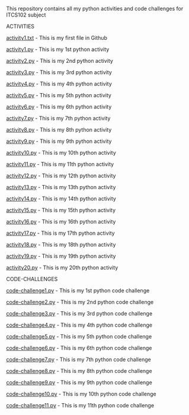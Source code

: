 This repository contains all my python activities and code challenges for ITCS102 subject

ACTIVITIES

[activity1.txt](https://github.com/franzgeraldroque/ITCS102-FUNDAMENTALS-PROGRAMMING-PYTHON-ROQUE/blob/32461c680c17ba6ca07730c642946733a589f40f/activity1.txt) - This is my first file in Github

[activity1.py](https://github.com/franzgeraldroque/ITCS102-FUNDAMENTALS-PROGRAMMING-PYTHON-ROQUE/blob/14c7a01a036e68b8dc1394551010ee2579c5c5cf/activity1.py) - This is my 1st python activity

[activity2.py](https://github.com/franzgeraldroque/ITCS102-FUNDAMENTALS-PROGRAMMING-PYTHON-ROQUE/blob/32461c680c17ba6ca07730c642946733a589f40f/activity2.py) - This is my 2nd python activity

[activity3.py](https://github.com/franzgeraldroque/ITCS102-FUNDAMENTALS-PROGRAMMING-PYTHON-ROQUE/blob/32461c680c17ba6ca07730c642946733a589f40f/activity3.py) - This is my 3rd python activity

[activity4.py](https://github.com/franzgeraldroque/ITCS102-FUNDAMENTALS-PROGRAMMING-PYTHON-ROQUE/blob/32461c680c17ba6ca07730c642946733a589f40f/activity4.py) - This is my 4th python activity

[activity5.py](https://github.com/franzgeraldroque/ITCS102-FUNDAMENTALS-PROGRAMMING-PYTHON-ROQUE/blob/32461c680c17ba6ca07730c642946733a589f40f/activity5.py) - This is my 5th python activity

[activity6.py](https://github.com/franzgeraldroque/ITCS102-FUNDAMENTALS-PROGRAMMING-PYTHON-ROQUE/blob/32461c680c17ba6ca07730c642946733a589f40f/activity6.py) - This is my 6th python activity

[activity7.py](https://github.com/franzgeraldroque/ITCS102-FUNDAMENTALS-PROGRAMMING-PYTHON-ROQUE/blob/32461c680c17ba6ca07730c642946733a589f40f/activity7.py) - This is my 7th python activity

[activity8.py](https://github.com/franzgeraldroque/ITCS102-FUNDAMENTALS-PROGRAMMING-PYTHON-ROQUE/blob/32461c680c17ba6ca07730c642946733a589f40f/activity8.py) - This is my 8th python activity

[activity9.py](https://github.com/franzgeraldroque/ITCS102-FUNDAMENTALS-PROGRAMMING-PYTHON-ROQUE/blob/32461c680c17ba6ca07730c642946733a589f40f/activity9.py) - This is my 9th python activity

[activity10.py](https://github.com/franzgeraldroque/ITCS102-FUNDAMENTALS-PROGRAMMING-PYTHON-ROQUE/blob/main/activity10.py) - This is my 10th python activity

[activity11.py](https://github.com/franzgeraldroque/ITCS102-FUNDAMENTALS-PROGRAMMING-PYTHON-ROQUE/blob/32461c680c17ba6ca07730c642946733a589f40f/activity11.py) - This is my 11th python activity

[activity12.py](https://github.com/franzgeraldroque/ITCS102-FUNDAMENTALS-PROGRAMMING-PYTHON-ROQUE/blob/32461c680c17ba6ca07730c642946733a589f40f/activity12.py) - This is my 12th python activity

[activity13.py](https://github.com/franzgeraldroque/ITCS102-FUNDAMENTALS-PROGRAMMING-PYTHON-ROQUE/blob/32461c680c17ba6ca07730c642946733a589f40f/activity13.py) - This is my 13th python activity

[activity14.py](https://github.com/franzgeraldroque/ITCS102-FUNDAMENTALS-PROGRAMMING-PYTHON-ROQUE/blob/32461c680c17ba6ca07730c642946733a589f40f/activity14.py) - This is my 14th python activity

[activity15.py](https://github.com/franzgeraldroque/ITCS102-FUNDAMENTALS-PROGRAMMING-PYTHON-ROQUE/blob/32461c680c17ba6ca07730c642946733a589f40f/activity15.py) - This is my 15th python activity

[activity16.py](https://github.com/franzgeraldroque/ITCS102-FUNDAMENTALS-PROGRAMMING-PYTHON-ROQUE/blob/32461c680c17ba6ca07730c642946733a589f40f/activity16.py) - This is my 16th python activity

[activity17.py](https://github.com/franzgeraldroque/ITCS102-FUNDAMENTALS-PROGRAMMING-PYTHON-ROQUE/blob/32461c680c17ba6ca07730c642946733a589f40f/activity17.py) - This is my 17th python activity

[activity18.py](https://github.com/franzgeraldroque/ITCS102-FUNDAMENTALS-PROGRAMMING-PYTHON-ROQUE/blob/32461c680c17ba6ca07730c642946733a589f40f/activity18.py) - This is my 18th python activity

[activity19.py](https://github.com/franzgeraldroque/ITCS102-FUNDAMENTALS-PROGRAMMING-PYTHON-ROQUE/blob/32461c680c17ba6ca07730c642946733a589f40f/activity19.py) - This is my 19th python activity

[activity20.py](https://github.com/franzgeraldroque/ITCS102-FUNDAMENTALS-PROGRAMMING-PYTHON-ROQUE/blob/32461c680c17ba6ca07730c642946733a589f40f/activity20.py) - This is my 20th python activity


CODE-CHALLENGES

[code-challenge1.py](https://github.com/franzgeraldroque/ITCS102-FUNDAMENTALS-PROGRAMMING-PYTHON-ROQUE/blob/32461c680c17ba6ca07730c642946733a589f40f/code-challenge1.py) - This is my 1st python code challenge

[code-challenge2.py](https://github.com/franzgeraldroque/ITCS102-FUNDAMENTALS-PROGRAMMING-PYTHON-ROQUE/blob/32461c680c17ba6ca07730c642946733a589f40f/code-challenge2.py) - This is my 2nd python code challenge

[code-challenge3.py](https://github.com/franzgeraldroque/ITCS102-FUNDAMENTALS-PROGRAMMING-PYTHON-ROQUE/blob/32461c680c17ba6ca07730c642946733a589f40f/code-challenge3.py) - This is my 3rd python code challenge

[code-challenge4.py](https://github.com/franzgeraldroque/ITCS102-FUNDAMENTALS-PROGRAMMING-PYTHON-ROQUE/blob/32461c680c17ba6ca07730c642946733a589f40f/code-challenge4.py) - This is my 4th python code challenge

[code-challenge5.py](https://github.com/franzgeraldroque/ITCS102-FUNDAMENTALS-PROGRAMMING-PYTHON-ROQUE/blob/32461c680c17ba6ca07730c642946733a589f40f/code-challenge5.py) - This is my 5th python code challenge

[code-challenge6.py](https://github.com/franzgeraldroque/ITCS102-FUNDAMENTALS-PROGRAMMING-PYTHON-ROQUE/blob/32461c680c17ba6ca07730c642946733a589f40f/code-challenge6.py) - This is my 6th python code challenge

[code-challenge7.py](https://github.com/franzgeraldroque/ITCS102-FUNDAMENTALS-PROGRAMMING-PYTHON-ROQUE/blob/32461c680c17ba6ca07730c642946733a589f40f/code-challenge7.py) - This is my 7th python code challenge

[code-challenge8.py](https://github.com/franzgeraldroque/ITCS102-FUNDAMENTALS-PROGRAMMING-PYTHON-ROQUE/blob/32461c680c17ba6ca07730c642946733a589f40f/code_challenge8.py) - This is my 8th python code challenge

[code-challenge9.py](https://github.com/franzgeraldroque/ITCS102-FUNDAMENTALS-PROGRAMMING-PYTHON-ROQUE/blob/32461c680c17ba6ca07730c642946733a589f40f/code_challenge9.py) - This is my 9th python code challenge

[code-challenge10.py](https://github.com/franzgeraldroque/ITCS102-FUNDAMENTALS-PROGRAMMING-PYTHON-ROQUE/blob/32461c680c17ba6ca07730c642946733a589f40f/code-challenge10.py) - This is my 10th python code challenge

[code-challenge11.py](https://github.com/franzgeraldroque/ITCS102-FUNDAMENTALS-PROGRAMMING-PYTHON-ROQUE/blob/32461c680c17ba6ca07730c642946733a589f40f/code_challenge11.py) - This is my 11th python code challenge
